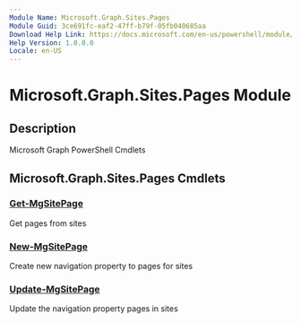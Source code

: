 ```yaml
---
Module Name: Microsoft.Graph.Sites.Pages
Module Guid: 3ce691fc-eaf2-47ff-b79f-05fb040685aa
Download Help Link: https://docs.microsoft.com/en-us/powershell/module/microsoft.graph.sites.pages
Help Version: 1.0.0.0
Locale: en-US
---
```


# Microsoft.Graph.Sites.Pages Module
## Description
Microsoft Graph PowerShell Cmdlets

## Microsoft.Graph.Sites.Pages Cmdlets
### [Get-MgSitePage](Get-MgSitePage.md)
Get pages from sites

### [New-MgSitePage](New-MgSitePage.md)
Create new navigation property to pages for sites

### [Update-MgSitePage](Update-MgSitePage.md)
Update the navigation property pages in sites

